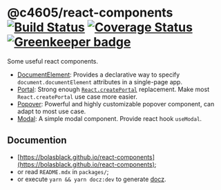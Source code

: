 # @c4605/react-components [![Build Status](https://travis-ci.com/bolasblack/react-components.svg?branch=master)](https://travis-ci.com/bolasblack/react-components) [![Coverage Status](https://coveralls.io/repos/github/bolasblack/react-components/badge.svg?branch=master)](https://coveralls.io/github/bolasblack/react-components?branch=master) [![Greenkeeper badge](https://badges.greenkeeper.io/bolasblack/react-components.svg)](https://greenkeeper.io/)

Some useful react components.

- [DocumentElement](./packages/DocumentElement/README.mdx): Provides a declarative way to specify `document.documentElement` attributes in a single-page app.
- [Portal](./packages/Portal/README.mdx): Strong enough [`React.createPortal`](https://reactjs.org/docs/react-dom.html#createportal) replacement. Make most `React.createPortal` use case more easier.
- [Popover](./packages/Popover/README.mdx): Powerful and highly customizable popover component, can adapt to most use case.
- [Modal](./packages/Modal/README.mdx): A simple modal component. Provide react hook `useModal`.

## Documention

* [https://bolasblack.github.io/react-components](https://bolasblack.github.io/react-components);
* or read `README.mdx` in `packages/`;
* or execute `yarn && yarn docz:dev` to generate [docz](https://github.com/pedronauck/docz).
